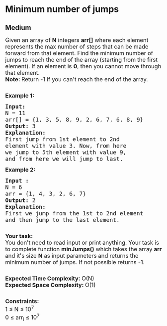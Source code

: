 # Minimum number of jumps
## Medium 
<div class="problem-statement" style="user-select: auto;">
                <p style="user-select: auto;"></p><p style="user-select: auto;"><span style="font-size: 18px; user-select: auto;">Given an array of <strong style="user-select: auto;">N</strong> integers <strong style="user-select: auto;">arr[]</strong> where each element represents the max number of steps that can be made forward from that element. Find&nbsp;the minimum number of jumps to reach the end of the array (starting from the first element).&nbsp;If an element is <strong style="user-select: auto;">0</strong>, then you cannot move through that element.<br style="user-select: auto;">
<strong style="user-select: auto;">Note: </strong>Return -1 if you can't reach the end of the array.</span></p>

<p style="user-select: auto;"><br style="user-select: auto;">
<span style="font-size: 18px; user-select: auto;"><strong style="user-select: auto;">Example 1:</strong></span><span style="font-size: 18px; user-select: auto;"> </span></p>

<pre style="user-select: auto;"><span style="font-size: 18px; user-select: auto;"><strong style="user-select: auto;">Input:</strong></span>
<span style="font-size: 18px; user-select: auto;">N = 11 </span>
<span style="font-size: 18px; user-select: auto;">arr[] = {1, 3, 5, 8, 9, 2, 6, 7, 6, 8, 9} </span>
<span style="font-size: 18px; user-select: auto;"><strong style="user-select: auto;">Output:</strong> 3 </span>
<span style="font-size: 18px; user-select: auto;"><strong style="user-select: auto;">Explanation:</strong> </span>
<span style="font-size: 18px; user-select: auto;">First jump from 1st element to 2nd 
element with value 3. Now, from here 
we jump to 5th element with value 9, 
and from here we will jump to last. </span></pre>

<p style="user-select: auto;"><strong style="user-select: auto;"><span style="font-size: 18px; user-select: auto;">Example 2:</span></strong></p>

<pre style="user-select: auto;"><strong style="user-select: auto;"><span style="font-size: 18px; user-select: auto;">Input :</span></strong>
<span style="font-size: 18px; user-select: auto;">N = 6
arr = {1, 4, 3, 2, 6, 7}</span>
<span style="font-size: 18px; user-select: auto;"><strong style="user-select: auto;">Output:</strong> 2 
<strong style="user-select: auto;">Explanation: 
</strong>First we jump from the 1st to 2nd element 
and then jump to the last element.</span>
</pre>

<p style="user-select: auto;"><br style="user-select: auto;">
<span style="font-size: 18px; user-select: auto;"><strong style="user-select: auto;">Your task:</strong><br style="user-select: auto;">
You don't need to read input or print anything. Your task is to complete function <strong style="user-select: auto;">minJumps()</strong> which takes the array <strong style="user-select: auto;">arr</strong> and it's size <strong style="user-select: auto;">N</strong> as input parameters and returns the minimum number of jumps. If not possible returns -1.</span></p>

<p style="user-select: auto;"><br style="user-select: auto;">
<span style="font-size: 18px; user-select: auto;"><strong style="user-select: auto;">Expected Time Complexity:&nbsp;</strong>O(N)<br style="user-select: auto;">
<strong style="user-select: auto;">Expected Space Complexity:&nbsp;</strong>O(1)</span></p>

<p style="user-select: auto;"><br style="user-select: auto;">
<span style="font-size: 18px; user-select: auto;"><strong style="user-select: auto;">Constraints:</strong><br style="user-select: auto;">
1 ≤ N ≤ 10<sup style="user-select: auto;">7</sup><br style="user-select: auto;">
0 ≤ arr<sub style="user-select: auto;">i</sub> ≤ 10<sup style="user-select: auto;">7</sup></span></p>
 <p style="user-select: auto;"></p>
            </div>